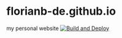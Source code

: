 # florianb-de.github.io
my personal website
[![Build and Deploy](https://github.com/FlorianB-DE/florianb-de.github.io/actions/workflows/github-actions.yaml/badge.svg)](https://github.com/FlorianB-DE/florianb-de.github.io/actions/workflows/github-actions.yaml)
